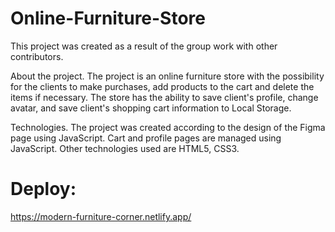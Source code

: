 # Online-Furniture-Store

This project was created as a result of the group work with other contributors.

About the project. The project is an online furniture store with the possibility for the clients to make purchases, add products to the cart and delete the items if necessary. The store has the ability to save client's profile, change avatar, and save client's shopping cart information to Local Storage.

Technologies. The project was created according to the design of the Figma page using JavaScript. Cart and profile pages are managed using JavaScript. Other technologies used are HTML5, CSS3.

# Deploy: 
https://modern-furniture-corner.netlify.app/

